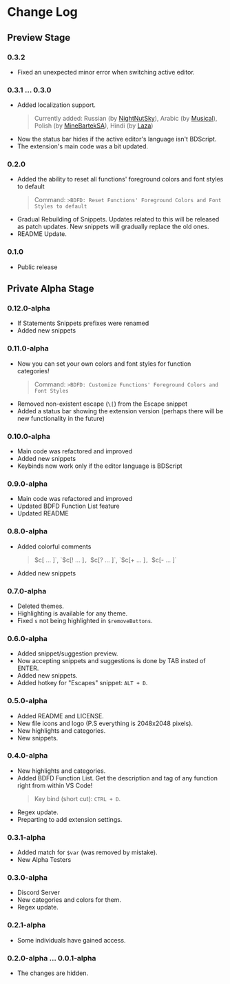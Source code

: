 # Change Log

## Preview Stage

### 0.3.2
- Fixed an unexpected minor error when switching active editor.

### 0.3.1 ... 0.3.0
- Added localization support.
  > Currently added: Russian (by [NightNutSky](https://github.com/NightNutSky)), Arabic (by [Musical](https://github.com/MusicalxD)), Polish (by [MineBartekSA](https://github.com/MineBartekSA)), Hindi (by [Laza](https://github.com/LazaDev))
- Now the status bar hides if the active editor's language isn't BDScript.
- The extension's main code was a bit updated.

### 0.2.0
- Added the ability to reset all functions' foreground colors and font styles to default
  > Command: `>BDFD: Reset Functions' Foreground Colors and Font Styles to default`
- Gradual Rebuilding of Snippets. Updates related to this will be released as patch updates. New snippets will gradually replace the old ones.
- README Update.

### 0.1.0
- Public release

## Private Alpha Stage

### 0.12.0-alpha
- If Statements Snippets prefixes were renamed
- Added new snippets

### 0.11.0-alpha
- Now you can set your own colors and font styles for function categories!
  > Command: `>BDFD: Customize Functions' Foreground Colors and Font Styles`
- Removed non-existent escape (`\[`) from the Escape snippet
- Added a status bar showing the extension version (perhaps there will be new functionality in the future)


### 0.10.0-alpha
- Main code was refactored and improved
- Added new snippets
- Keybinds now work only if the editor language is BDScript

### 0.9.0-alpha
- Main code was refactored and improved
- Updated BDFD Function List feature
- Updated README

### 0.8.0-alpha
- Added colorful comments
  > $c[ ... ]`, `$c[! ... ]`, `$c[? ... ]`, `$c[+ ... ]`, `$c[- ... ]`
- Added new snippets

### 0.7.0-alpha
- Deleted themes.
- Highlighting is available for any theme.
- Fixed `s` not being highlighted in `$removeButtons`.

### 0.6.0-alpha
- Added snippet/suggestion preview.
- Now accepting snippets and suggestions is done by TAB insted of ENTER.
- Added new snippets.
- Added hotkey for "Escapes" snippet: `ALT + D`.

### 0.5.0-alpha
- Added README and LICENSE.
- New file icons and logo (P.S everything is 2048x2048 pixels).
- New highlights and categories.
- New snippets.

### 0.4.0-alpha
- New highlights and categories.
- Added BDFD Function List. Get the description and tag of any function right from within VS Code!
  > Key bind (short cut): `CTRL + D`.
- Regex update.
- Preparting to add extension settings.

### 0.3.1-alpha
- Added match for `$var` (was removed by mistake).
- New Alpha Testers

### 0.3.0-alpha
- Discord Server
- New categories and colors for them.
- Regex update.

### 0.2.1-alpha
- Some individuals have gained access.

### 0.2.0-alpha ... 0.0.1-alpha
- The changes are hidden.